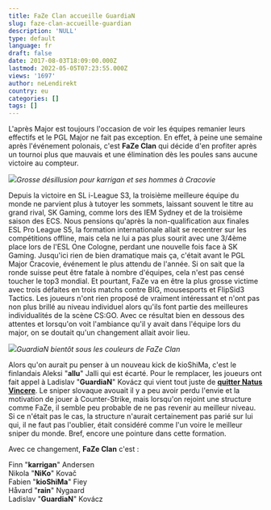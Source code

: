 ```yaml
---
title: FaZe Clan accueille GuardiaN
slug: faze-clan-accueille-guardian
description: 'NULL'
type: default
language: fr
draft: false
date: 2017-08-03T18:09:00.000Z
lastmod: 2022-05-05T07:23:55.000Z
views: '1697'
author: neLendirekt
country: eu
categories: []
tags: []
---
```

L'après Major est toujours l'occasion de voir les équipes remanier leurs effectifs et le PGL Major ne fait pas exception. En effet, à peine une semaine après l'événement polonais, c'est **FaZe Clan** qui décide d'en profiter après un tournoi plus que mauvais et une élimination dès les poules sans aucune victoire au compteur.

![](/storage/images/5983705d2bbc0_15003792017546jpeg.jpeg)_Grosse désillusion pour karrigan et ses hommes à Cracovie_

Depuis la victoire en SL i-League S3, la troisième meilleure équipe du monde ne parvient plus à tutoyer les sommets, laissant souvent le titre au grand rival, SK Gaming, comme lors des IEM Sydney et de la troisième saison des ECS. Nous pensions qu'après la non-qualification aux finales ESL Pro League S5, la formation internationale allait se recentrer sur les compétitions offline, mais cela ne lui a pas plus sourit avec une 3/4ème place lors de l'ESL One Cologne, perdant une nouvelle fois face à SK Gaming. Jusqu'ici rien de bien dramatique mais ça, c'était avant le PGL Major Cracovie, événement le plus attendu de l'année. Si on sait que la ronde suisse peut être fatale à nombre d'équipes, cela n'est pas censé toucher le top3 mondial. Et pourtant, FaZe va en être la plus grosse victime avec trois défaites en trois matchs contre BIG, mousesports et FlipSid3 Tactics. Les joueurs n'ont rien proposé de vraiment intéressant et n'ont pas non plus brillé au niveau individuel alors qu'ils font partie des meilleures individualités de la scène CS:GO. Avec ce résultat bien en dessous des attentes et lorsqu'on voit l'ambiance qu'il y avait dans l'équipe lors du major, on se doutait qu'un changement allait avoir lieu.

![](/storage/images/59803fea689fe_guardianjpeg.jpeg)_GuardiaN bientôt sous les couleurs de FaZe Clan_

Alors qu'on aurait pu penser à un nouveau kick de kioShiMa, c'est le finlandais Aleksi "**allu**" Jalli qui est écarté. Pour le remplacer, les joueurs ont fait appel à Ladislav "**GuardiaN**" Kovácz qui vient tout juste de **[quitter Natus Vincere](https:///flash/guardian-et-seized-quittent-natus-vincere/601)**. Le sniper slovaque avouait il y a peu avoir perdu l'envie et la motivation de jouer à Counter-Strike, mais lorsqu'on rejoint une structure comme FaZe, il semble peu probable de ne pas revenir au meilleur niveau. Si ce n'était pas le cas, la structure n'aurait certainement pas parié sur lui qui, il ne faut pas l'oublier, était considéré comme l'un voire le meilleur sniper du monde. Bref, encore une pointure dans cette formation.

Avec ce changement, **FaZe Clan** c'est :

Finn "**karrigan**" Andersen  
Nikola "**NiKo**" Kovač  
Fabien "**kioShiMa**" Fiey  
Håvard "**rain**" Nygaard  
Ladislav "**GuardiaN**" Kovácz
